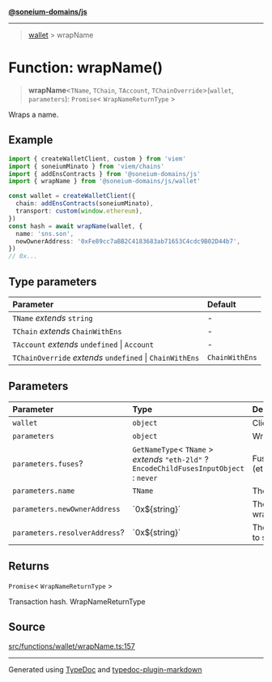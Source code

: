 [**@soneium-domains/js**](../README.md)

---

> [wallet](README.md) > wrapName

# Function: wrapName()

> **wrapName**\<`TName`, `TChain`, `TAccount`, `TChainOverride`\>(`wallet`, `parameters`): `Promise`\< `WrapNameReturnType` \>

Wraps a name.

## Example

```ts
import { createWalletClient, custom } from 'viem'
import { soneiumMinato } from 'viem/chains'
import { addEnsContracts } from '@soneium-domains/js'
import { wrapName } from '@soneium-domains/js/wallet'

const wallet = createWalletClient({
  chain: addEnsContracts(soneiumMinato),
  transport: custom(window.ethereum),
})
const hash = await wrapName(wallet, {
  name: 'sns.son',
  newOwnerAddress: '0xFe89cc7aBB2C4183683ab71653C4cdc9B02D44b7',
})
// 0x...
```

## Type parameters

| Parameter                                                | Default        |
| :------------------------------------------------------- | :------------- |
| `TName` _extends_ `string`                               | -              |
| `TChain` _extends_ `ChainWithEns`                        | -              |
| `TAccount` _extends_ `undefined` \| `Account`            | -              |
| `TChainOverride` _extends_ `undefined` \| `ChainWithEns` | `ChainWithEns` |

## Parameters

| Parameter                     | Type                                                                                       | Description                         |
| :---------------------------- | :----------------------------------------------------------------------------------------- | :---------------------------------- |
| `wallet`                      | `object`                                                                                   | ClientWithAccount                   |
| `parameters`                  | `object`                                                                                   | WrapNameParameters                  |
| `parameters.fuses`?           | `GetNameType`\< `TName` \> _extends_ `"eth-2ld"` ? `EncodeChildFusesInputObject` : `never` | Fuses to set on wrap (eth-2ld only) |
| `parameters.name`             | `TName`                                                                                    | The name to wrap                    |
| `parameters.newOwnerAddress`  | \`0x$\{string}\`                                                                           | The recipient of the wrapped name   |
| `parameters.resolverAddress`? | \`0x$\{string}\`                                                                           | The resolver address to set on wrap |

## Returns

`Promise`\< `WrapNameReturnType` \>

Transaction hash. WrapNameReturnType

## Source

[src/functions/wallet/wrapName.ts:157](https://github.com/soneium-domains/soneium-domains-js/tree/main/src/functions/wallet/wrapName.ts#L157)

---

Generated using [TypeDoc](https://typedoc.org/) and [typedoc-plugin-markdown](https://www.npmjs.com/package/typedoc-plugin-markdown)
